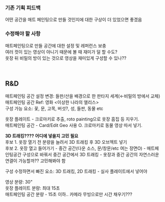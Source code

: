 ### 기존 기획 피드백
어떤 공간을 매트 페인팅으로 만들 것인지에 대한 구상이 더 있었으면 좋겠음

### 수정해야 할 사항
매트페인팅으로 만들 공간에 대한 설정 및 레퍼런스 보충    
여러 컷이 있는 영상이 아니기 때문에 볼 때 재미가 덜 할 수도?    
옷장 뒤 비밀의 방이 있는 것으로 영상을 재미있게 구성할 수 있나??  

<br/>

## R&D
매트페인팅 공간 설정 변경: 들판/산을 배경으로 한 판타지 세계(←비밀의 방에서 교체)  
매트페인팅 공간 Ref: 영화 <이상한 나라의 앨리스>   
구성 가능 요소: 꽃, 문, 고목, 버섯?, 성, 들판, 동물 etc   

옷장 플레이트 - 크로마키로 추출, roto painting으로 옷장 흠집 등 지우기.   
매트페인팅 공간 - Card/Edit Geo 사용 O. 크로마키로 동물 영상 따서 넣기. 

**3D 트래킹???? 어디에 넣을지 고민 필요**    
후보 1. 옷장 열기 전 분량을 늘려서 3D 트래킹 후 3D 오브젝트 넣기    
후보 2. 옷장 열고 들어가기 - 중간 공간(다운 소스, 문/창문/etc 여는 장면O) - 매트페인팅공간 구성으로 바꿔서 중간 공간에서 3D 트래킹 - 옷장과 중간 공간의 자연스러운 연결이 가능할까?? 고민해봐야 함   

구성 수정하면서 빠진 요소: 3D 트래킹, 2D 트래킹 - 실사 플레이트에서 넣어야    

영상 분량: 30"     
옷장 플레이트 분량: 최대 15초    
매트페인팅 공간 분량 - 15초 이하.. 카메라 무빙으로만 시간 채우기???    

